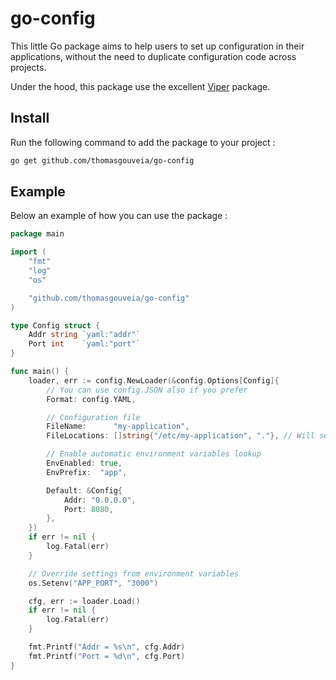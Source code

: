 # go-config

This little Go package aims to help users to set up configuration in their applications, without the need to duplicate configuration code across projects.

Under the hood, this package use the excellent [Viper](https://github.com/spf13/viper) package.

## Install

Run the following command to add the package to your project :

```bash
go get github.com/thomasgouveia/go-config
```

## Example

Below an example of how you can use the package :

```go
package main

import (
	"fmt"
	"log"
	"os"

	"github.com/thomasgouveia/go-config"
)

type Config struct {
	Addr string `yaml:"addr"`
	Port int    `yaml:"port"`
}

func main() {
	loader, err := config.NewLoader(&config.Options[Config]{
		// You can use config.JSON also if you prefer
		Format: config.YAML,

		// Configuration file
		FileName:      "my-application",
		FileLocations: []string{"/etc/my-application", "."}, // Will search for a "my-application.yaml" file into the directories

		// Enable automatic environment variables lookup
		EnvEnabled: true,
		EnvPrefix:  "app",

		Default: &Config{
			Addr: "0.0.0.0",
			Port: 8080,
		},
	})
	if err != nil {
		log.Fatal(err)
	}

	// Override settings from environment variables
	os.Setenv("APP_PORT", "3000")

	cfg, err := loader.Load()
	if err != nil {
		log.Fatal(err)
	}

	fmt.Printf("Addr = %s\n", cfg.Addr)
	fmt.Printf("Port = %d\n", cfg.Port)
}
```
